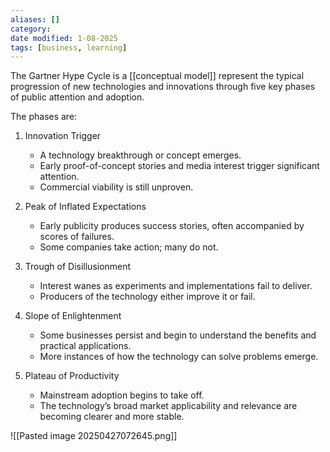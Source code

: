 ```yaml
---
aliases: []
category:
date modified: 1-08-2025
tags: [business, learning]
---
```

The Gartner Hype Cycle is a [[conceptual model]] represent the typical progression of new technologies and innovations through five key phases of public attention and adoption.

The phases are:

1. Innovation Trigger  
   - A technology breakthrough or concept emerges.
   - Early proof-of-concept stories and media interest trigger significant attention.
   - Commercial viability is still unproven.

1. Peak of Inflated Expectations  
   - Early publicity produces success stories, often accompanied by scores of failures.
   - Some companies take action; many do not.

1. Trough of Disillusionment  
   - Interest wanes as experiments and implementations fail to deliver.
   - Producers of the technology either improve it or fail.

1. Slope of Enlightenment  
   - Some businesses persist and begin to understand the benefits and practical applications.
   - More instances of how the technology can solve problems emerge.

1. Plateau of Productivity  
   - Mainstream adoption begins to take off.
   - The technology’s broad market applicability and relevance are becoming clearer and more stable.

![[Pasted image 20250427072645.png]]